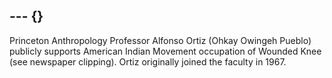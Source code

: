 --- {}
---

Princeton Anthropology Professor Alfonso Ortiz (Ohkay Owingeh Pueblo) publicly supports American Indian Movement occupation of Wounded Knee (see newspaper clipping). Ortiz originally joined the faculty in 1967.